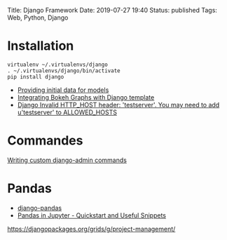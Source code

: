 Title: Django Framework
Date: 2019-07-27 19:40
Status: published
Tags: Web, Python, Django


# Installation

    virtualenv ~/.virtualenvs/django
    . ~/.virtualenvs/django/bin/activate
    pip install django



* [Providing initial data for models](https://docs.djangoproject.com/en/2.2/howto/initial-data/)
* [Integrating Bokeh Graphs with Django template](https://www.hackerearth.com/fr/practice/notes/bokeh-interactive-visualization-library-use-graph-with-django-template/)
* [Django Invalid HTTP_HOST header: 'testserver'. You may need to add u'testserver' to ALLOWED_HOSTS](https://stackoverflow.com/questions/44184268/django-invalid-http-host-header-testserver-you-may-need-to-add-utestserver)

# Commandes

[Writing custom django-admin commands](https://docs.djangoproject.com/en/2.2/howto/custom-management-commands/)

# Pandas

* [django-pandas](https://pypi.org/project/django-pandas/)
* [Pandas in Jupyter - Quickstart and Useful Snippets](https://nikgrozev.com/2015/12/27/pandas-in-jupyter-quickstart-and-useful-snippets/)

https://djangopackages.org/grids/g/project-management/
